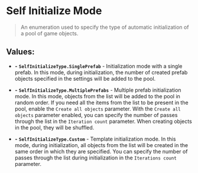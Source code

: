 # Self Initialize Mode

> An enumeration used to specify the type of automatic initialization of a pool of game objects.

## Values:

- **-** **`SelfInitializeType.SinglePrefab`** - Initialization mode with a single prefab. 
  In this mode, during initialization, the number of created prefab objects specified in the settings will be added to the pool.
 

- **-** **`SelfInitializeType.MultiplePrefabs`** - Multiple prefab initialization mode. 
  In this mode, objects from the list will be added to the pool in random order.
  If you need all the items from the list to be present in the pool, enable the `Create all objects` parameter.
  With the `Create all objects` parameter enabled, you can specify the number of passes through the list in the `Iteration count` parameter.
  When creating objects in the pool, they will be shuffled.


- **-** **`SelfInitializeType.Custom`** - Template initialization mode. 
  In this mode, during initialization, all objects from the list will be created in the same order in which they are specified. 
  You can specify the number of passes through the list during initialization in the `Iterations count` parameter.





